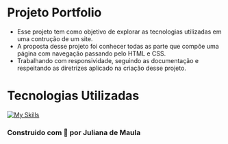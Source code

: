 # Projeto Portfolio

- Esse projeto tem como objetivo de explorar as tecnologias utilizadas em uma contrução de um site.
- A proposta desse projeto foi conhecer todas as parte que compõe uma página com navegação passando pelo HTML e CSS.
- Trabalhando com responsividade, seguindo as documentação e respeitando as diretrizes aplicado na criação desse projeto.

# Tecnologias Utilizadas

[![My Skills](https://skillicons.dev/icons?i=html,css,vscode,git,github)](https://skillicons.dev)


### Construido com 💖 por Juliana de Maula







